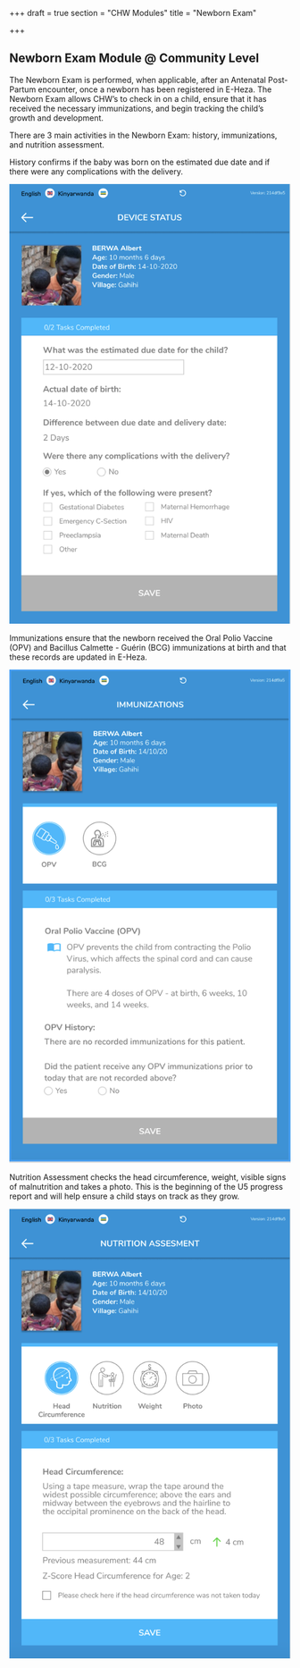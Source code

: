 +++
draft = true
section = "CHW Modules"
title = "Newborn Exam"

+++
## **Newborn Exam Module @ Community Level**

The Newborn Exam is performed, when applicable, after an Antenatal Post-Partum encounter, once a newborn has been registered in E-Heza. The Newborn Exam allows CHW’s to check in on a child, ensure that it has received the necessary immunizations, and begin tracking the child’s growth and development.

There are 3 main activities in the Newborn Exam: history, immunizations, and nutrition assessment.

History confirms if the baby was born on the estimated due date and if there were any complications with the delivery.

![](/uploads/newborn-history.png)

Immunizations ensure that the newborn received the Oral Polio Vaccine (OPV) and Bacillus Calmette - Guérin (BCG) immunizations at birth and that these records are updated in E-Heza.

![](/uploads/newbord-iz.png)

Nutrition Assessment checks the head circumference, weight, visible signs of malnutrition and takes a photo. This is the beginning of the U5 progress report and will help ensure a child stays on track as they grow.

![](/uploads/newborn-nutrition.png)